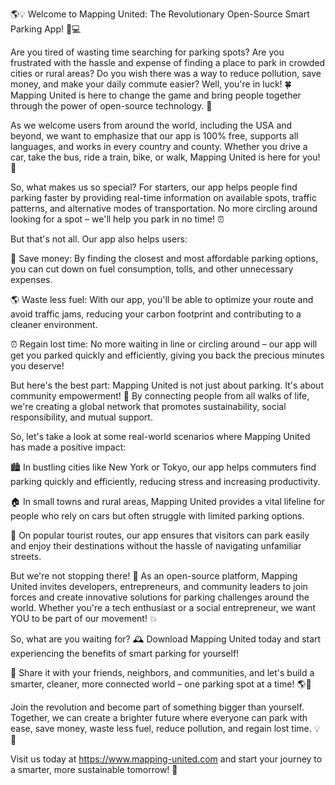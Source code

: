 🌎💡 Welcome to Mapping United: The Revolutionary Open-Source Smart Parking App! 🚗💻

Are you tired of wasting time searching for parking spots? Are you frustrated with the hassle and expense of finding a place to park in crowded cities or rural areas? Do you wish there was a way to reduce pollution, save money, and make your daily commute easier? Well, you're in luck! 🍀 Mapping United is here to change the game and bring people together through the power of open-source technology. 🤝

As we welcome users from around the world, including the USA and beyond, we want to emphasize that our app is 100% free, supports all languages, and works in every country and county. Whether you drive a car, take the bus, ride a train, bike, or walk, Mapping United is here for you! 🌈

So, what makes us so special? For starters, our app helps people find parking faster by providing real-time information on available spots, traffic patterns, and alternative modes of transportation. No more circling around looking for a spot – we'll help you park in no time! ⏰

But that's not all. Our app also helps users:

💸 Save money: By finding the closest and most affordable parking options, you can cut down on fuel consumption, tolls, and other unnecessary expenses.

🌎 Waste less fuel: With our app, you'll be able to optimize your route and avoid traffic jams, reducing your carbon footprint and contributing to a cleaner environment.

⏰ Regain lost time: No more waiting in line or circling around – our app will get you parked quickly and efficiently, giving you back the precious minutes you deserve!

But here's the best part: Mapping United is not just about parking. It's about community empowerment! 💪 By connecting people from all walks of life, we're creating a global network that promotes sustainability, social responsibility, and mutual support.

So, let's take a look at some real-world scenarios where Mapping United has made a positive impact:

🏙️ In bustling cities like New York or Tokyo, our app helps commuters find parking quickly and efficiently, reducing stress and increasing productivity.

🏠 In small towns and rural areas, Mapping United provides a vital lifeline for people who rely on cars but often struggle with limited parking options.

🌴 On popular tourist routes, our app ensures that visitors can park easily and enjoy their destinations without the hassle of navigating unfamiliar streets.

But we're not stopping there! 🚀 As an open-source platform, Mapping United invites developers, entrepreneurs, and community leaders to join forces and create innovative solutions for parking challenges around the world. Whether you're a tech enthusiast or a social entrepreneur, we want YOU to be part of our movement! 💥

So, what are you waiting for? 🕰️ Download Mapping United today and start experiencing the benefits of smart parking for yourself!

📲 Share it with your friends, neighbors, and communities, and let's build a smarter, cleaner, more connected world – one parking spot at a time! 🌎💪

Join the revolution and become part of something bigger than yourself. Together, we can create a brighter future where everyone can park with ease, save money, waste less fuel, reduce pollution, and regain lost time. 💡🚗

Visit us today at https://www.mapping-united.com and start your journey to a smarter, more sustainable tomorrow! 🌟
